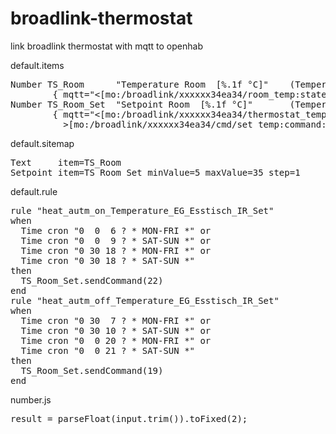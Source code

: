 # broadlink-thermostat
link broadlink thermostat with mqtt to openhab

default.items
<pre>Number TS_Room      "Temperature Room  [%.1f °C]"  <temperature>  (Temperatur)
        { mqtt="<[mo:/broadlink/xxxxxx34ea34/room_temp:state:JS(number.js)]" }
Number TS_Room_Set  "Setpoint Room  [%.1f °C]"     <temperature>  (Temperatur)
        { mqtt="<[mo:/broadlink/xxxxxx34ea34/thermostat_temp:state:JS(number.js)], 
          >[mo:/broadlink/xxxxxx34ea34/cmd/set_temp:command:*:default]"}</pre>

default.sitemap
<pre>Text     item=TS_Room
Setpoint item=TS_Room_Set minValue=5 maxValue=35 step=1</pre>

default.rule
<pre>rule "heat_autm_on_Temperature_EG_Esstisch_IR_Set"
when
  Time cron "0  0  6 ? * MON-FRI *" or
  Time cron "0  0  9 ? * SAT-SUN *" or
  Time cron "0 30 18 ? * MON-FRI *" or
  Time cron "0 30 18 ? * SAT-SUN *"
then
  TS_Room_Set.sendCommand(22)
end
rule "heat_autm_off_Temperature_EG_Esstisch_IR_Set"
when
  Time cron "0 30  7 ? * MON-FRI *" or
  Time cron "0 30 10 ? * SAT-SUN *" or
  Time cron "0  0 20 ? * MON-FRI *" or
  Time cron "0  0 21 ? * SAT-SUN *"
then
  TS_Room_Set.sendCommand(19)
end</pre>

number.js
<pre>result = parseFloat(input.trim()).toFixed(2);</pre>
